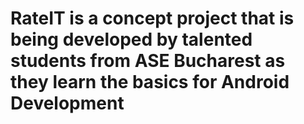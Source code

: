 # RateIT is a concept project that is being developed by talented students from ASE Bucharest as they learn the basics for Android Development
